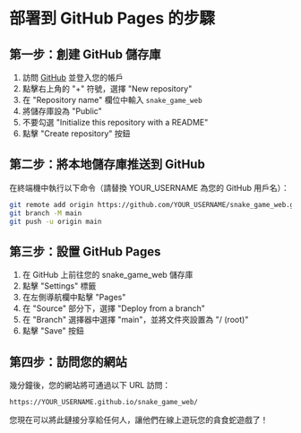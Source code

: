 # 部署到 GitHub Pages 的步驟

## 第一步：創建 GitHub 儲存庫

1. 訪問 [GitHub](https://github.com) 並登入您的帳戶
2. 點擊右上角的 "+" 符號，選擇 "New repository"
3. 在 "Repository name" 欄位中輸入 `snake_game_web`
4. 將儲存庫設為 "Public"
5. 不要勾選 "Initialize this repository with a README"
6. 點擊 "Create repository" 按鈕

## 第二步：將本地儲存庫推送到 GitHub

在終端機中執行以下命令（請替換 YOUR_USERNAME 為您的 GitHub 用戶名）：

```bash
git remote add origin https://github.com/YOUR_USERNAME/snake_game_web.git
git branch -M main
git push -u origin main
```

## 第三步：設置 GitHub Pages

1. 在 GitHub 上前往您的 snake_game_web 儲存庫
2. 點擊 "Settings" 標籤
3. 在左側導航欄中點擊 "Pages"
4. 在 "Source" 部分下，選擇 "Deploy from a branch"
5. 在 "Branch" 選擇器中選擇 "main"，並將文件夾設置為 "/ (root)"
6. 點擊 "Save" 按鈕

## 第四步：訪問您的網站

幾分鐘後，您的網站將可通過以下 URL 訪問：

```
https://YOUR_USERNAME.github.io/snake_game_web/
```

您現在可以將此鏈接分享給任何人，讓他們在線上遊玩您的貪食蛇遊戲了！ 